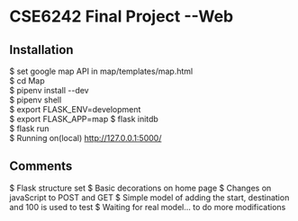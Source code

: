 # CSE6242 Final Project --Web

## Installation

$ set google map API in map/templates/map.html    
$ cd Map    
$ pipenv install --dev   
$ pipenv shell   
$ export FLASK_ENV=development   
$ export FLASK_APP=map
$ flask initdb   
$ flask run  
$ Running on(local) http://127.0.0.1:5000/   

## Comments
$ Flask structure set
$ Basic decorations on home page
$ Changes on javaScript to POST and GET
$ Simple model of adding the start, destination and 100 is used to test
$ Waiting for real model... to do more modifications 
